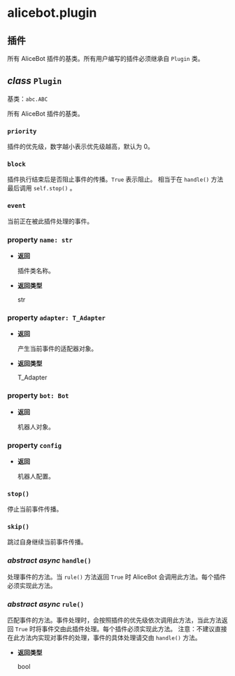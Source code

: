# alicebot.plugin

## 插件

所有 AliceBot 插件的基类。所有用户编写的插件必须继承自 `Plugin` 类。


## _class_ `Plugin`

基类：`abc.ABC`

所有 AliceBot 插件的基类。


### `priority`

插件的优先级，数字越小表示优先级越高，默认为 0。


### `block`

插件执行结束后是否阻止事件的传播。`True` 表示阻止。
相当于在 `handle()` 方法最后调用 `self.stop()` 。


### `event`

当前正在被此插件处理的事件。


### property `name: str`


* **返回**

    插件类名称。



* **返回类型**

    str



### property `adapter: T_Adapter`


* **返回**

    产生当前事件的适配器对象。



* **返回类型**

    T_Adapter



### property `bot: Bot`


* **返回**

    机器人对象。



### property `config`


* **返回**

    机器人配置。



### `stop()`

停止当前事件传播。


### `skip()`

跳过自身继续当前事件传播。


### _abstract async_ `handle()`

处理事件的方法。当 `rule()` 方法返回 `True` 时 AliceBot 会调用此方法。每个插件必须实现此方法。


### _abstract async_ `rule()`

匹配事件的方法。事件处理时，会按照插件的优先级依次调用此方法，当此方法返回 `True` 时将事件交由此插件处理。每个插件必须实现此方法。
注意：不建议直接在此方法内实现对事件的处理，事件的具体处理请交由 `handle()` 方法。


* **返回类型**

    bool
